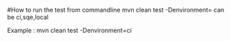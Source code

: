#How to run the test from commandline
mvn clean test -Denvironment=<environment>
<environment> can be ci,sqe,local

Example : mvn clean test -Denvironment=ci
